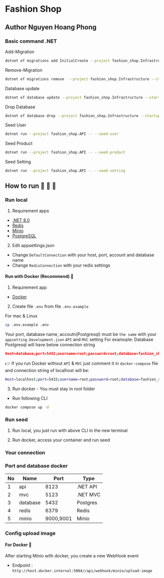 # Fashion Shop

## Author Nguyen Hoang Phong

### Basic command .NET

Add-Migration

```sh
dotnet ef migrations add InitialCreate --project fashion_shop.Infrastructure --startup-project fashion_shop.API
```

Remove-Migration

```sh
dotnet ef migrations remove  --project fashion_shop.Infrastructure --startup-project fashion_shop.API
```

Database update

```sh
dotnet ef database update --project fashion_shop.Infrastructure --startup-project fashion_shop.API
```

Drop Database

```sh
dotnet ef database drop --project fashion_shop.Infrastructure --startup-project fashion_shop.API
```

Seed User

```sh
dotnet run --project fashion_shop.API -- --seed-user
```

Seed Product

```sh
dotnet run --project fashion_shop.API -- --seed-product
```

Seed Setting

```sh
dotnet run --project fashion_shop.API -- --seed-setting
```

## How to run  🎉 🎉 🎉

### Run local

1. Requirement apps

- [.NET 8.0]("https://dotnet.microsoft.com/en-us/download/dotnet/8.0")
- [Redis]("https://redis.io/downloads/")
- [Minio]("https://min.io/download?view=aistor")
- [PostgreSQL]("https://www.postgresql.org/download/")

2. Edit appsettings.json

- Change `DefaultConnection` with your host, port, account and database name
- Change `RedisConnection` with your redis settings

#### Run with Docker (Recommend) 🐳

1. Requirement app

- [Docker]("https://docs.docker.com/desktop/setup/install/mac-install/")

2. Create file `.env` from file `.env.example`

For mac & Linux

```sh
cp .env.example .env 
```

Your port, database name, accoutn(Postgresql) must be `the same` with your `appsetting.Development.json` `API` and `MVC` setting
For examople:
Database Postgresql will have below connection string

```json
Host=database;port=5432;username=root;password=root;database=fashion_shop
```

👉 If you run Docker without `API` & `MVC` just comment it in `docker-compose` file
and connection string of localhost will be:

```sh
Host=localhost;port=5432;username=root;password=root;database=fashion_shop
```

3. Run docker - You must stay in root folder

- Run following CLI

```sh
docker compose up -d
```

### Run seed

1. Run local, you just run with above CLI in the new terminal

2. Run docker, access your container and run seed

### Your connection

### Port and database docker

|  No  | Name | Port | Type |
|--- |--- |--- |--- |
| 1   | api | 8123 | .NET API |
| 2   | mvc | 5123 | .NET MVC |
| 3   | database | 5432 | Postgres |
| 4   | redis | 6379 | Redis |
| 5   | minio | 9000,9001 | Minio |

### Config upload image

#### For Docker 🐳

After starting Minio with docker, you create a new WebHook event

- Endpoint : `http://host.docker.internal:5084//api/webhook/minio/upload-image`
